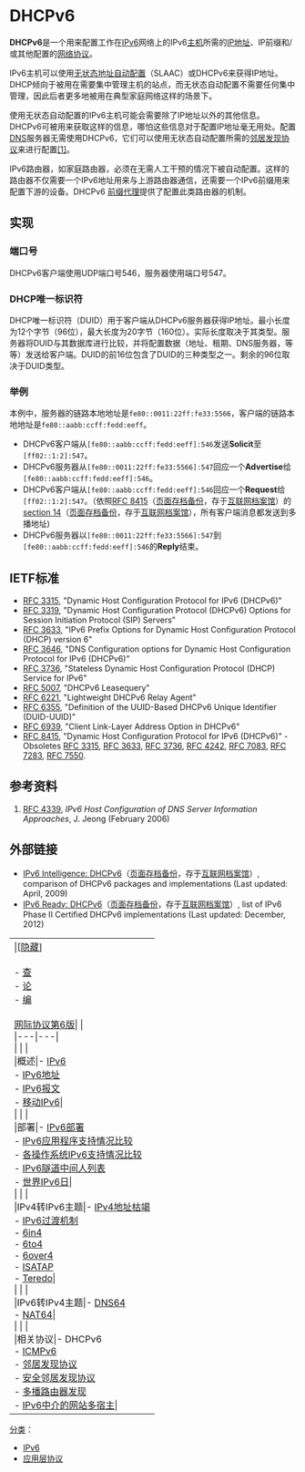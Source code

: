 # DHCPv6

**DHCPv6**是一个用来配置工作在[IPv6](https://zh.wikipedia.org/wiki/IPv6 "IPv6")网络上的IPv6[主机](https://zh.wikipedia.org/wiki/%E4%B8%BB%E6%A9%9F "主机")所需的[IP地址](https://zh.wikipedia.org/wiki/IP%E5%9C%B0%E5%9D%80 "IP地址")、IP前缀和/或其他配置的[网络协议](https://zh.wikipedia.org/wiki/%E7%BD%91%E7%BB%9C%E5%8D%8F%E8%AE%AE "网络协议")。

IPv6主机可以使用[无状态地址自动配置](https://zh.wikipedia.org/wiki/IPv6#SLAAC "IPv6")（SLAAC）或DHCPv6来获得IP地址。DHCP倾向于被用在需要集中管理主机的站点，而无状态自动配置不需要任何集中管理，因此后者更多地被用在典型家庭网络这样的场景下。

使用无状态自动配置的IPv6主机可能会需要除了IP地址以外的其他信息。DHCPv6可被用来获取这样的信息，哪怕这些信息对于配置IP地址毫无用处。配置[DNS](https://zh.wikipedia.org/wiki/%E5%9F%9F%E5%90%8D%E7%B3%BB%E7%BB%9F "域名系统")服务器无需使用DHCPv6，它们可以使用无状态自动配置所需的[邻居发现协议](https://zh.wikipedia.org/wiki/%E9%82%BB%E5%B1%85%E5%8F%91%E7%8E%B0%E5%8D%8F%E8%AE%AE "邻居发现协议")来进行配置[[1]](https://zh.wikipedia.org/zh-hans/DHCPv6#cite_note-1)。

IPv6路由器，如家庭路由器，必须在无需人工干预的情况下被自动配置。这样的路由器不仅需要一个IPv6地址用来与上游路由器通信，还需要一个IPv6前缀用来配置下游的设备。DHCPv6 [前缀代理](https://zh.wikipedia.org/wiki/%E5%89%8D%E7%BC%80%E4%BB%A3%E7%90%86 "前缀代理")提供了配置此类路由器的机制。

## 实现

### 端口号

DHCPv6客户端使用UDP端口号546，服务器使用端口号547。

### DHCP唯一标识符

DHCP唯一标识符（DUID）用于客户端从DHCPv6服务器获得IP地址。最小长度为12个字节（96位），最大长度为20字节（160位）。实际长度取决于其类型。服务器将DUID与其数据库进行比较，并将配置数据（地址、租期、DNS服务器，等等）发送给客户端。DUID的前16位包含了DUID的三种类型之一。剩余的96位取决于DUID类型。

### 举例

本例中，服务器的链路本地地址是`fe80::0011:22ff:fe33:5566`，客户端的链路本地地址是`fe80::aabb:ccff:fedd:eeff`。

- DHCPv6客户端从`[fe80::aabb:ccff:fedd:eeff]:546`发送**Solicit**至`[ff02::1:2]:547`。
- DHCPv6服务器从`[fe80::0011:22ff:fe33:5566]:547`回应一个**Advertise**给`[fe80::aabb:ccff:fedd:eeff]:546`。
- DHCPv6客户端从`[fe80::aabb:ccff:fedd:eeff]:546`回应一个**Request**给`[ff02::1:2]:547`。（依照[RFC 8415](http://tools.ietf.org/html/rfc8415)（[页面存档备份](https://web.archive.org/web/20191127185120/http://tools.ietf.org/html/rfc8415)，存于[互联网档案馆](https://zh.wikipedia.org/wiki/%E4%BA%92%E8%81%94%E7%BD%91%E6%A1%A3%E6%A1%88%E9%A6%86 "互联网档案馆")）的[section 14](http://tools.ietf.org/html/rfc8415#section-14)（[页面存档备份](https://web.archive.org/web/20191127185120/http://tools.ietf.org/html/rfc8415#section-14)，存于[互联网档案馆](https://zh.wikipedia.org/wiki/%E4%BA%92%E8%81%94%E7%BD%91%E6%A1%A3%E6%A1%88%E9%A6%86 "互联网档案馆")），所有客户端消息都发送到多播地址)
- DHCPv6服务器以`[fe80::0011:22ff:fe33:5566]:547`到`[fe80::aabb:ccff:fedd:eeff]:546`的**Reply**结束。

## IETF标准

- [RFC 3315](https://tools.ietf.org/html/rfc3315), "Dynamic Host Configuration Protocol for IPv6 (DHCPv6)"
- [RFC 3319](https://tools.ietf.org/html/rfc3319), "Dynamic Host Configuration Protocol (DHCPv6) Options for Session Initiation Protocol (SIP) Servers"
- [RFC 3633](https://tools.ietf.org/html/rfc3633), "IPv6 Prefix Options for Dynamic Host Configuration Protocol (DHCP) version 6"
- [RFC 3646](https://tools.ietf.org/html/rfc3646), "DNS Configuration options for Dynamic Host Configuration Protocol for IPv6 (DHCPv6)"
- [RFC 3736](https://tools.ietf.org/html/rfc3736), "Stateless Dynamic Host Configuration Protocol (DHCP) Service for IPv6"
- [RFC 5007](https://tools.ietf.org/html/rfc5007), "DHCPv6 Leasequery"
- [RFC 6221](https://tools.ietf.org/html/rfc6221), "Lightweight DHCPv6 Relay Agent"
- [RFC 6355](https://tools.ietf.org/html/rfc6355), "Definition of the UUID-Based DHCPv6 Unique Identifier (DUID-UUID)"
- [RFC 6939](https://tools.ietf.org/html/rfc6939), "Client Link-Layer Address Option in DHCPv6"
- [RFC 8415](https://tools.ietf.org/html/rfc8415), "Dynamic Host Configuration Protocol for IPv6 (DHCPv6)" - Obsoletes [RFC 3315](https://tools.ietf.org/html/rfc3315), [RFC 3633](https://tools.ietf.org/html/rfc3633), [RFC 3736](https://tools.ietf.org/html/rfc3736), [RFC 4242](https://tools.ietf.org/html/rfc4242), [RFC 7083](https://tools.ietf.org/html/rfc7083), [RFC 7283](https://tools.ietf.org/html/rfc7283), [RFC 7550](https://tools.ietf.org/html/rfc7550).

## 参考资料

1. [RFC 4339](https://tools.ietf.org/html/rfc4339), _IPv6 Host Configuration of DNS Server Information Approaches_, J. Jeong (February 2006)

## 外部链接

- [IPv6 Intelligence: DHCPv6](http://ipv6int.net/software/index.html#dhcpv6)（[页面存档备份](https://web.archive.org/web/20130507060919/http://ipv6int.net/software/index.html#dhcpv6)，存于[互联网档案馆](https://zh.wikipedia.org/wiki/%E4%BA%92%E8%81%94%E7%BD%91%E6%A1%A3%E6%A1%88%E9%A6%86 "互联网档案馆")）, comparison of DHCPv6 packages and implementations (Last updated: April, 2009)
- [IPv6 Ready: DHCPv6](https://www.ipv6ready.org/db/index.php/public/search/?l=&c=&ds=&de=&pc=&ap=2&oem=&etc=D&fw=&vn=&do=1&o=6)（[页面存档备份](https://web.archive.org/web/20140201185746/https://www.ipv6ready.org/db/index.php/public/search/?l=&c=&ds=&de=&pc=&ap=2&oem=&etc=D&fw=&vn=&do=1&o=6)，存于[互联网档案馆](https://zh.wikipedia.org/wiki/%E4%BA%92%E8%81%94%E7%BD%91%E6%A1%A3%E6%A1%88%E9%A6%86 "互联网档案馆")）, list of IPv6 Phase II Certified DHCPv6 implementations (Last updated: December, 2012)

|   |
|---|
|\|[[隐藏](https://zh.wikipedia.org/zh-hans/DHCPv6#)]<br><br>- [查](https://zh.wikipedia.org/wiki/Template:IPv6 "Template:IPv6")<br>- [论](https://zh.wikipedia.org/w/index.php?title=Template_talk:IPv6&action=edit&redlink=1 "Template talk:IPv6（页面不存在）")<br>- [编](https://zh.wikipedia.org/w/index.php?title=Template:IPv6&action=edit)<br><br>[网际协议第6版](https://zh.wikipedia.org/wiki/IPv6 "IPv6")\|   \|<br>\|---\|---\|<br>\|   \|   \|<br>\|概述\|- [IPv6](https://zh.wikipedia.org/wiki/IPv6 "IPv6")<br>- [IPv6地址](https://zh.wikipedia.org/wiki/IPv6 "IPv6")<br>- [IPv6报文](https://zh.wikipedia.org/w/index.php?title=IPv6%E6%8A%A5%E6%96%87&action=edit&redlink=1)<br>- [移动IPv6](https://zh.wikipedia.org/wiki/%E7%A7%BB%E5%8A%A8IP "移动IP")\|<br>\|   \|   \|<br>\|部署\|- [IPv6部署](https://zh.wikipedia.org/wiki/IPv6%E9%83%A8%E7%BD%B2 "IPv6部署")<br>- [IPv6应用程序支持情况比较](https://zh.wikipedia.org/w/index.php?title=IPv6%E5%BA%94%E7%94%A8%E7%A8%8B%E5%BA%8F%E6%94%AF%E6%8C%81%E6%83%85%E5%86%B5%E6%AF%94%E8%BE%83&action=edit&redlink=1)<br>- [各操作系统IPv6支持情况比较](https://zh.wikipedia.org/wiki/%E5%90%84%E6%93%8D%E4%BD%9C%E7%B3%BB%E7%BB%9FIPv6%E6%94%AF%E6%8C%81%E6%83%85%E5%86%B5%E6%AF%94%E8%BE%83 "各操作系统IPv6支持情况比较")<br>- [IPv6隧道中间人列表](https://zh.wikipedia.org/wiki/IPv6%E9%9A%A7%E9%81%93%E4%B8%AD%E9%97%B4%E4%BA%BA%E5%88%97%E8%A1%A8 "IPv6隧道中间人列表")<br>- [世界IPv6日](https://zh.wikipedia.org/wiki/%E4%B8%96%E7%95%8CIPv6%E6%97%A5 "世界IPv6日")\|<br>\|   \|   \|<br>\|IPv4转IPv6主题\|- [IPv4地址枯竭](https://zh.wikipedia.org/wiki/IPv4%E4%BD%8D%E5%9D%80%E6%9E%AF%E7%AB%AD "IPv4位址枯竭")<br>- [IPv6过渡机制](https://zh.wikipedia.org/wiki/IPv6%E8%BF%87%E6%B8%A1%E6%9C%BA%E5%88%B6 "IPv6过渡机制")<br>- [6in4](https://zh.wikipedia.org/wiki/6in4 "6in4")<br>- [6to4](https://zh.wikipedia.org/wiki/6to4 "6to4")<br>- [6over4](https://zh.wikipedia.org/wiki/6over4 "6over4")<br>- [ISATAP](https://zh.wikipedia.org/wiki/ISATAP "ISATAP")<br>- [Teredo](https://zh.wikipedia.org/wiki/Teredo%E9%9A%A7%E9%81%93 "Teredo隧道")\|<br>\|   \|   \|<br>\|IPv6转IPv4主题\|- [DNS64](https://zh.wikipedia.org/wiki/DNS64 "DNS64")<br>- [NAT64](https://zh.wikipedia.org/wiki/NAT64 "NAT64")\|<br>\|   \|   \|<br>\|相关协议\|- DHCPv6<br>- [ICMPv6](https://zh.wikipedia.org/wiki/%E4%BA%92%E8%81%94%E7%BD%91%E6%8E%A7%E5%88%B6%E6%B6%88%E6%81%AF%E5%8D%8F%E8%AE%AE%E7%AC%AC%E5%85%AD%E7%89%88 "互联网控制消息协议第六版")<br>    - [邻居发现协议](https://zh.wikipedia.org/wiki/%E9%82%BB%E5%B1%85%E5%8F%91%E7%8E%B0%E5%8D%8F%E8%AE%AE "邻居发现协议")<br>    - [安全邻居发现协议](https://zh.wikipedia.org/wiki/%E5%AE%89%E5%85%A8%E9%82%BB%E5%B1%85%E5%8F%91%E7%8E%B0%E5%8D%8F%E8%AE%AE "安全邻居发现协议")<br>    - [多播路由器发现](https://zh.wikipedia.org/w/index.php?title=%E5%A4%9A%E6%92%AD%E8%B7%AF%E7%94%B1%E5%99%A8%E5%8F%91%E7%8E%B0&action=edit&redlink=1)<br>- [IPv6中介的网站多宿主](https://zh.wikipedia.org/w/index.php?title=IPv6%E4%B8%AD%E4%BB%8B%E7%9A%84%E7%BD%91%E7%AB%99%E5%A4%9A%E5%AE%BF%E4%B8%BB&action=edit&redlink=1)\||

[分类](https://zh.wikipedia.org/wiki/Special:%E9%A1%B5%E9%9D%A2%E5%88%86%E7%B1%BB "Special:页面分类")：​

- [IPv6](https://zh.wikipedia.org/wiki/Category:IPv6 "Category:IPv6")
- [应用层协议](https://zh.wikipedia.org/wiki/Category:%E5%BA%94%E7%94%A8%E5%B1%82%E5%8D%8F%E8%AE%AE "Category:应用层协议")
